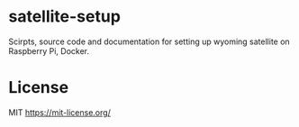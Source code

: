 # satellite-setup
Scirpts, source code and documentation for setting up wyoming satellite on Raspberry Pi, Docker.

# License
MIT https://mit-license.org/